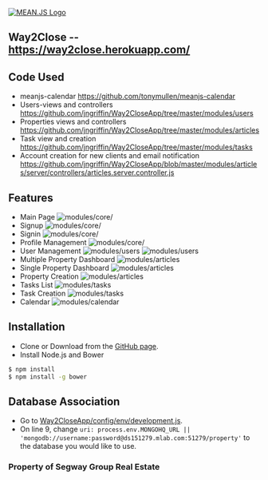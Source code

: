 [![MEAN.JS Logo](http://meanjs.org/img/logo-small.png)](http://meanjs.org/)

## Way2Close -- https://way2close.herokuapp.com/

## Code Used
* meanjs-calendar https://github.com/tonymullen/meanjs-calendar
* Users-views and controllers https://github.com/jngriffin/Way2CloseApp/tree/master/modules/users
* Properties views and controllers https://github.com/jngriffin/Way2CloseApp/tree/master/modules/articles
* Task view and creation https://github.com/jngriffin/Way2CloseApp/tree/master/modules/tasks
* Account creation for new clients and email notification https://github.com/jngriffin/Way2CloseApp/blob/master/modules/articles/server/controllers/articles.server.controller.js


## Features
* Main Page
![modules/core/](/img/homepage.PNG)
* Signup
![modules/core/](/img/signup.PNG)
* Signin
![modules/core/](/img/signin.PNG)
* Profile Management
![modules/core/](/img/profileedit.PNG)
* User Management
![modules/users](/img/userlist.PNG)
![modules/users](/img/userpage.PNG)
* Multiple Property Dashboard
![modules/articles](/img/multidash.PNG)
* Single Property Dashboard
![modules/articles](/img/singledash.PNG)
* Property Creation
![modules/articles](/img/propcreate.PNG)
* Tasks List
![modules/tasks](/img/tasklist.PNG)
* Task Creation
![modules/tasks](/img/taskcreate.PNG)
* Calendar
![modules/calendar](/img/calendar.PNG)
## Installation
* Clone or Download from the [GitHub page](https://github.com/jngriffin/Way2CloseApp/).
* Install Node.js and Bower
```bash
$ npm install
$ npm install -g bower
```

## Database Association
* Go to [Way2CloseApp/config/env/development.js](/config/env/development.js).
* On line 9, change `uri: process.env.MONGOHQ_URL || 'mongodb://username:password@ds151279.mlab.com:51279/property'` to the database you would like to use.

### Property of Segway Group Real Estate
